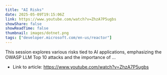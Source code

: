 ```yaml
---
title: "AI Risks"
date: 2025-05-09T19:15:06Z
link: https://www.youtube.com/watch?v=ZhzA7P5ugbs
showShare: false
showReadTime: false
thumbnail: images/dotnet.png
tags: ["developer.microsoft.com/en-us/reactor"]
---
```

This session explores various risks tied to AI applications, emphasizing the OWASP LLM Top 10 attacks and the importance of ...

- Link to article: https://www.youtube.com/watch?v=ZhzA7P5ugbs